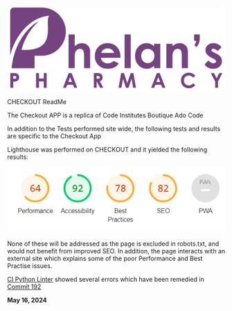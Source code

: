 ![Phelans Pharmacy](/media/phelans-logo-high-cropped.png)

CHECKOUT ReadMe

The Checkout APP is a replica of Code Institutes Boutique Ado Code

In addition to the Tests performed site wide, the following tests and results are specific to the Checkout App

Lighthouse was performed on CHECKOUT and it yielded the following results:

![Lighthouse Results](checkout-lighthouse-results.png)

None of these will be addressed as the page is excluded in robots.txt, and would not benefit from improved SEO.  In addition, the page interacts with an external site which explains some of the poor Performance and Best Practise issues. 


[CI Python Linter](https://pep8ci.herokuapp.com/) showed several errors which have been remedied in [Commit 192](https://github.com/DMASCoreDeclan/PP5-Pharmacy/commit/1e14b7d6f93c62d667c7e2123326ddbf542c598e)



**May 16, 2024**